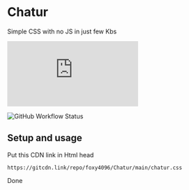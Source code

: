 # Chatur

Simple CSS with no JS in just few Kbs

![GitHub file size in bytes](https://img.shields.io/github/size/foxy4096/Chatur/chatur.css)

![GitHub Workflow Status](https://img.shields.io/github/workflow/status/foxy4096/Chatur/CI)

## Setup and usage

Put this CDN link in Html head

```
https://gitcdn.link/repo/foxy4096/Chatur/main/chatur.css
```
Done
